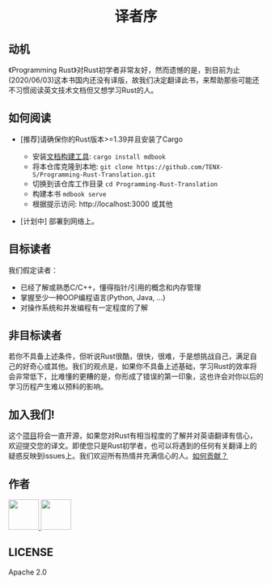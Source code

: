 <h1 align="center">译者序</h1>


## 动机
《Programming Rust》对Rust初学者非常友好，然而遗憾的是，到目前为止(2020/06/03)这本书国内还没有译版，故我们决定翻译此书，来帮助那些可能还不习惯阅读英文技术文档但又想学习Rust的人。


## 如何阅读
- [推荐]请确保你的Rust版本>=1.39并且安装了Cargo
    - 安装[文档构建工具](https://github.com/rust-lang/mdBook): `cargo install mdbook`
    - 将本仓库克隆到本地: `git clone https://github.com/TENX-S/Programming-Rust-Translation.git`
    - 切换到该仓库工作目录 `cd Programming-Rust-Translation`
    - 构建本书 `mdbook serve`
    - 根据提示访问: http://localhost:3000 或其他

- [计划中] 部署到网络上。


## 目标读者
我们假定读者：
- 已经了解或熟悉C/C++，懂得指针/引用的概念和内存管理
- 掌握至少一种OOP编程语言(Python, Java, ...)
- 对操作系统和并发编程有一定程度的了解

## 非目标读者
若你不具备上述条件，但听说Rust很酷，很快，很难，于是想挑战自己，满足自己的好奇心或其他。我们的观点是，如果你不具备上述基础，学习Rust的效率将会非常低下，比难懂的更糟的是，你形成了错误的第一印象，这也许会对你以后的学习历程产生难以预料的影响。

## 加入我们!
这个[项目](https://github.com/TENX-S/Programming-Rust-Translation)将会一直开源，如果您对Rust有相当程度的了解并对英语翻译有信心，欢迎提交您的译文。即使您只是Rust初学者，也可以将遇到的任何有关翻译上的疑惑反映到issues上。我们欢迎所有热情并充满信心的人。[如何贡献？](CONTRIBUTING.md)


## 作者


<a
    href="https://github.com/TENX-S">
    <img src="https://avatars1.githubusercontent.com/u/40336192?s=460&amp" width="60px">
</a><a
    href="https://github.com/KallenW">
    <img src="https://avatars2.githubusercontent.com/u/66395882?s=460&amp" width="60px">
</a>


## LICENSE
Apache 2.0
